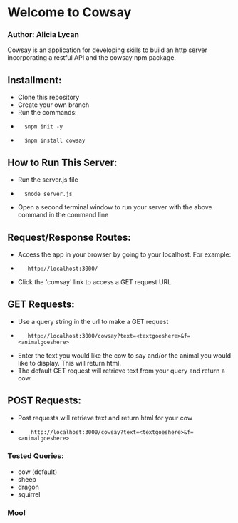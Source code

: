 # Welcome to Cowsay
### Author: Alicia Lycan

Cowsay is an application for developing skills to build an http server incorporating a restful API and the cowsay npm package.

## Installment:

  - Clone this repository
  - Create your own branch
  - Run the commands:
  -       $npm init -y
  -       $npm install cowsay

## How to Run This Server:

  - Run the server.js file
  -       $node server.js
  - Open a second terminal window to run your server with the above command in the command line

## Request/Response Routes:
  - Access the app in your browser by going to your localhost. For example:
  -        http://localhost:3000/
  - Click the 'cowsay' link to access a GET request URL.

## GET Requests:
  - Use a query string in the url to make a GET request
  -        http://localhost:3000/cowsay?text=<textgoeshere>&f=<animalgoeshere>
  - Enter the text you would like the cow to say and/or the animal you would like to display. This will return html.
  - The default GET request will retrieve text from your query and return a cow.

## POST Requests:
  - Post requests will retrieve text and return html for your cow
  -         http://localhost:3000/cowsay?text=<textgoeshere>&f=<animalgoeshere>

### Tested Queries:
  - cow (default)
  - sheep
  - dragon
  - squirrel

### Moo!
